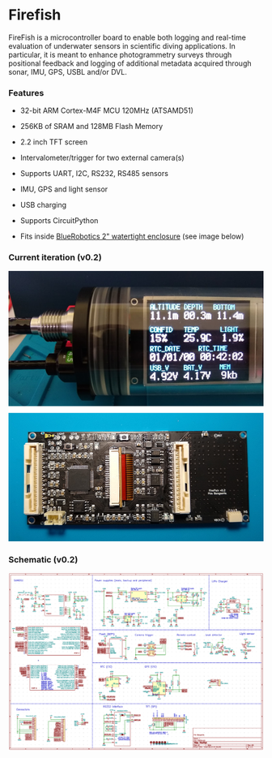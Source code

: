 # Firefish

FireFish is a microcontroller board to enable both logging and real-time evaluation of underwater sensors in scientific diving applications. In particular, it is meant to enhance photogrammetry surveys through positional feedback and logging of additional metadata acquired through sonar, IMU, GPS, USBL and/or DVL.

### Features

* 32-bit ARM Cortex-M4F MCU 120MHz (ATSAMD51)
* 256KB of SRAM and 128MB Flash Memory
* 2.2 inch TFT screen
* Intervalometer/trigger for two external camera(s)
* Supports UART, I2C, RS232, RS485 sensors
* IMU, GPS and light sensor

* USB charging
* Supports CircuitPython
* Fits inside [BlueRobotics 2" watertight enclosure](https://bluerobotics.com/product-category/watertight-enclosures/) (see image below)

### Current iteration (v0.2)

![](photos/firefish.png)

### Schematic (v0.2)

![](photos/schematic.png)

